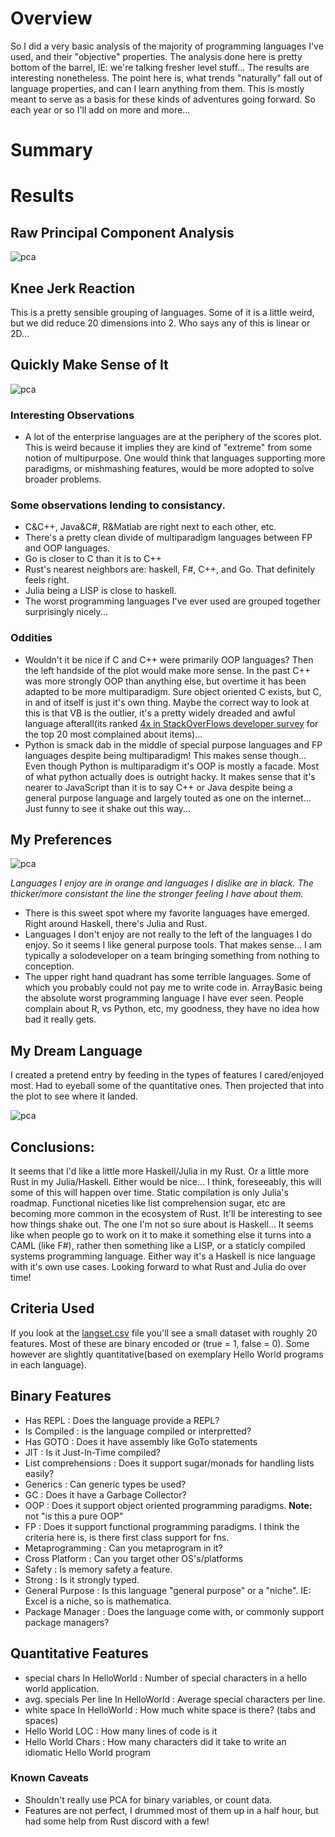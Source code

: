 # Overview
So I did a very basic analysis of the majority of programming languages I've used, and their "objective" properties. 
The analysis done here is pretty bottom of the barrel, IE: we're talking fresher level stuff... The results are interesting nonetheless. The point here is,
what trends "naturally" fall out of language properties, and can I learn anything from them. This is mostly meant to serve as a basis for these kinds of adventures going forward. So each year or so I'll add on more and more... 

# Summary

# Results
## Raw Principal Component Analysis
![pca](https://raw.githubusercontent.com/caseykneale/PickingALanguage2020/main/fieldnotes/analysis/langs.png)

## Knee Jerk Reaction
This is a pretty sensible grouping of languages. Some of it is a little weird, but we did reduce 20 dimensions into 2. Who says any of this is linear or 2D...

## Quickly Make Sense of It
![pca](https://raw.githubusercontent.com/caseykneale/PickingALanguage2020/main/fieldnotes/analysis/langpca_lbled.png)

### Interesting Observations
 - A lot of the enterprise languages are at the periphery of the scores plot. This is weird because it implies they are kind of "extreme" from some notion of multipurpose. One would think that languages supporting more paradigms, or mishmashing features, would be more adopted to solve broader problems. 
 
### Some observations lending to consistancy. 
 - C&C++, Java&C#, R&Matlab are right next to each other, etc.
 - There's a pretty clean divide of multiparadigm languages between FP and OOP languages. 
 - Go is closer to C than it is to C++
 - Rust's nearest neighbors are: haskell, F#, C++, and Go. That definitely feels right.
 - Julia being a LISP is close to haskell.
 - The worst programming languages I've ever used are grouped together surprisingly nicely...
 
### Oddities
 - Wouldn't it be nice if C and C++ were primarily OOP languages? Then the left handside of the plot would make more sense. In the past C++ was more strongly OOP than anything else, but overtime it has been adapted to be more multiparadigm. Sure object oriented C exists, but C, in and of itself is just it's own thing. Maybe the correct way to look at this is that VB is the outlier, it's a pretty widely dreaded and awful language afterall(its ranked [4x in StackOverFlows developer survey](https://stackoverflow.blog/2017/10/31/disliked-programming-languages/) for the top 20 most complained about items)...
 - Python is smack dab in the middle of special purpose languages and FP languages despite being multiparadigm! This makes sense though... Even though Python is multiparadigm it's OOP is mostly a facade. Most of what python actually does is outright hacky. It makes sense that it's nearer to JavaScript than it is to say C++ or Java despite being a general purpose language and largely touted as one on the internet... Just funny to see it shake out this way...

## My Preferences
![pca](https://raw.githubusercontent.com/caseykneale/PickingALanguage2020/main/fieldnotes/analysis/MyPreferences.png)

*Languages I enjoy are in orange and languages I dislike are in black. The thicker/more consistant the line the stronger feeling I have about them.*
 - There is this sweet spot where my favorite languages have emerged. Right around Haskell, there's Julia and Rust.
 - Languages I don't enjoy are not really to the left of the languages I do enjoy. So it seems I like general purpose tools. That makes sense... I am typically a solodeveloper on a team bringing something from nothing to conception.
 - The upper right hand quadrant has some terrible languages. Some of which you probably could not pay me to write code in. ArrayBasic being the absolute worst programming language I have ever seen. People complain about R, vs Python, etc, my goodness, they have no idea how bad it really gets.

## My Dream Language
I created a pretend entry by feeding in the types of features I cared/enjoyed most. Had to eyeball some of the quantitative ones. Then projected that into the plot to see where it landed. 

![pca](https://raw.githubusercontent.com/caseykneale/PickingALanguage2020/main/fieldnotes/analysis/dream%20lang.png)

## Conclusions: 
It seems that I'd like a little more Haskell/Julia in my Rust. Or a little more Rust in my Julia/Haskell. Either would be nice... I think, foreseeably, this will some of this will happen over time. Static compilation is only Julia's roadmap. Functional niceties like list comprehension sugar, etc are becoming more common in the ecosystem of Rust. It'll be interesting to see how things shake out. The one I'm not so sure about is Haskell... It seems like when people go to work on it to make it something else it turns into a CAML (like F#), rather then something like a LISP, or a staticly compiled systems programming language. Either way it's a Haskell is nice language with it's own use cases. Looking forward to what Rust and Julia do over time!

## Criteria Used
If you look at the [langset.csv](https://github.com/caseykneale/PickingALanguage2020/blob/main/fieldnotes/analysis/langset.csv) file you'll see a small dataset with roughly 
20 features. Most of these are binary encoded or (true = 1, false = 0). Some however are slightly quantitative(based on exemplary Hello World programs in each language).

## Binary Features
- Has REPL : Does the language provide a REPL?
- Is Compiled : is the language compiled or interpretted? 
- Has GOTO : Does it have assembly like GoTo statements
- JIT : Is it Just-In-Time compiled?
- List comprehensions : Does it support sugar/monads for handling lists easily?
- Generics : Can generic types be used?
- GC : Does it have a Garbage Collector?
- OOP : Does it support object oriented programming paradigms. **Note:** not "is this a pure OOP"
- FP 	: Does it support functional programming paradigms. I think the criteria here is, is there first class support for fns.
- Metaprogramming : Can you metaprogram in it?
- Cross Platform 	: Can you target other OS's/platforms
- Safety 	: Is memory safety a feature.
- Strong 	: Is it strongly typed.
- General Purpose : Is this language "general purpose" or a "niche". IE: Excel is a niche, so is mathematica. 
- Package Manager : Does the language come with, or commonly support package managers?

## Quantitative Features
- special chars In HelloWorld : Number of special characters in a hello world application.
- avg. specials Per line In HelloWorld 	: Average special characters per line.
- white space In HelloWorld : How much white space is there? (tabs and spaces)
- Hello World LOC : How many lines of code is it
- Hello World Chars : How many characters did it take to write an idiomatic Hello World program

### Known Caveats
 - Shouldn't really use PCA for binary variables, or count data. 
 - Features are not perfect, I drummed most of them up in a half hour, but had some help from Rust discord with a few!
